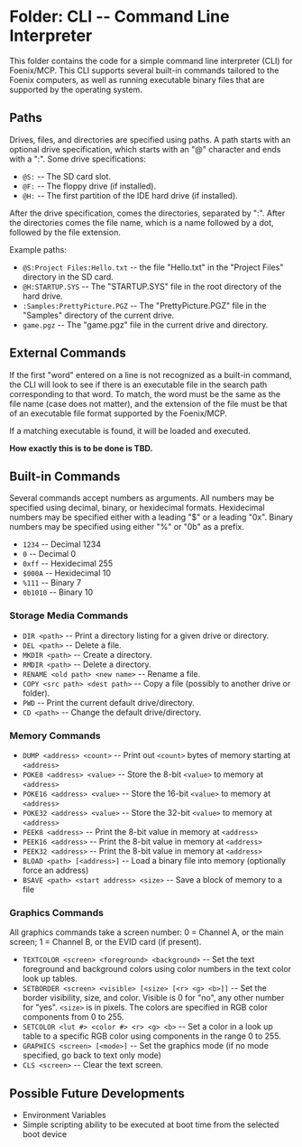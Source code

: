 # Folder: CLI -- Command Line Interpreter

This folder contains the code for a simple command line interpreter (CLI) for Foenix/MCP.
This CLI supports several built-in commands tailored to the Foenix computers, as well as
running executable binary files that are supported by the operating system.

## Paths

Drives, files, and directories are specified using paths.
A path starts with an optional drive specification, which starts with an "@" character and ends with a ":". Some drive specifications:

* ``@S:`` -- The SD card slot.
* ``@F:`` -- The floppy drive (if installed).
* ``@H:`` -- The first partition of the IDE hard drive (if installed).

After the drive specification, comes the directories, separated by ":".
After the directories comes the file name, which is a name followed by a dot,
followed by the file extension.

Example paths:

* ``@S:Project Files:Hello.txt`` -- the file "Hello.txt" in the "Project Files" directory in the SD card.
* ``@H:STARTUP.SYS`` -- The "STARTUP.SYS" file in the root directory of the hard drive.
* ``:Samples:PrettyPicture.PGZ`` -- The "PrettyPicture.PGZ" file in the "Samples" directory of the current drive.
* ``game.pgz`` -- The "game.pgz" file in the current drive and directory.

## External Commands

If the first "word" entered on a line is not recognized as a built-in command, the CLI
will look to see if there is an executable file in the search path corresponding to that word.
To match, the word must be the same as the file name (case does not matter), and the extension
of the file must be that of an executable file format supported by the Foenix/MCP.

If a matching executable is found, it will be loaded and executed.

**How exactly this is to be done is TBD.**

## Built-in Commands

Several commands accept numbers as arguments.
All numbers may be specified using decimal, binary, or hexidecimal formats.
Hexidecimal numbers may be specified either with a leading "$" or a leading "0x".
Binary numbers may be specified using either "%" or "0b" as a prefix.

* ``1234`` -- Decimal 1234
* ``0`` -- Decimal 0
* ``0xff`` -- Hexidecimal 255
* ``$000A`` -- Hexidecimal 10
* ``%111`` -- Binary 7
* ``0b1010`` -- Binary 10

### Storage Media Commands

* ``DIR <path>`` -- Print a directory listing for a given drive or directory.
* ``DEL <path>`` -- Delete a file.
* ``MKDIR <path>`` -- Create a directory.
* ``RMDIR <path>`` -- Delete a directory.
* ``RENAME <old path> <new name>`` -- Rename a file.
* ``COPY <src path> <dest path>`` -- Copy a file (possibly to another drive or folder).
* ``PWD`` -- Print the current default drive/directory.
* ``CD <path>`` -- Change the default drive/directory.

### Memory Commands

* ``DUMP <address> <count>`` -- Print out ``<count>`` bytes of memory starting at ``<address>``
* ``POKE8 <address> <value>`` -- Store the 8-bit ``<value>`` to memory at ``<address>``
* ``POKE16 <address> <value>`` -- Store the 16-bit ``<value>`` to memory at ``<address>``
* ``POKE32 <address> <value>`` -- Store the 32-bit ``<value>`` to memory at ``<address>``
* ``PEEK8 <address>`` -- Print the 8-bit value in memory at ``<address>``
* ``PEEK16 <address>`` -- Print the 8-bit value in memory at ``<address>``
* ``PEEK32 <address>`` -- Print the 8-bit value in memory at ``<address>``
* ``BLOAD <path> [<address>]`` -- Load a binary file into memory (optionally force an address)
* ``BSAVE <path> <start address> <size>`` -- Save a block of memory to a file

### Graphics Commands

All graphics commands take a screen number: 0 = Channel A, or the main screen; 1 = Channel B, or the EVID card (if present).

* ``TEXTCOLOR <screen> <foreground> <background>`` -- Set the text foreground and background colors using color numbers in the text color look up tables.
* ``SETBORDER <screen> <visible> [<size> [<r> <g> <b>]]`` -- Set the border visibility, size, and color. Visible is 0 for "no", any other number for "yes". ``<size>`` is in pixels. The colors are specified in RGB color components from 0 to 255.
* ``SETCOLOR <lut #> <color #> <r> <g> <b>`` -- Set a color in a look up table to a specific RGB color using components in the range 0 to 255.
* ``GRAPHICS <screen> [<mode>]`` -- Set the graphics mode (if no mode specified, go back to text only mode)
* ``CLS <screen>`` -- Clear the text screen.

## Possible Future Developments

* Environment Variables
* Simple scripting ability to be executed at boot time from the selected boot device

